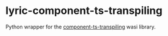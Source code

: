 # lyric-component-ts-transpiling

Python wrapper for the [component-ts-transpiling](../../../components/rust/component-ts-transpiling/README.md) 
wasi library.
